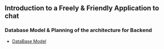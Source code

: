 ## Introduction to a Freely & Friendly Application to chat

### Database Model & Planning of the architecture for Backend 
- [DataBase Model]()